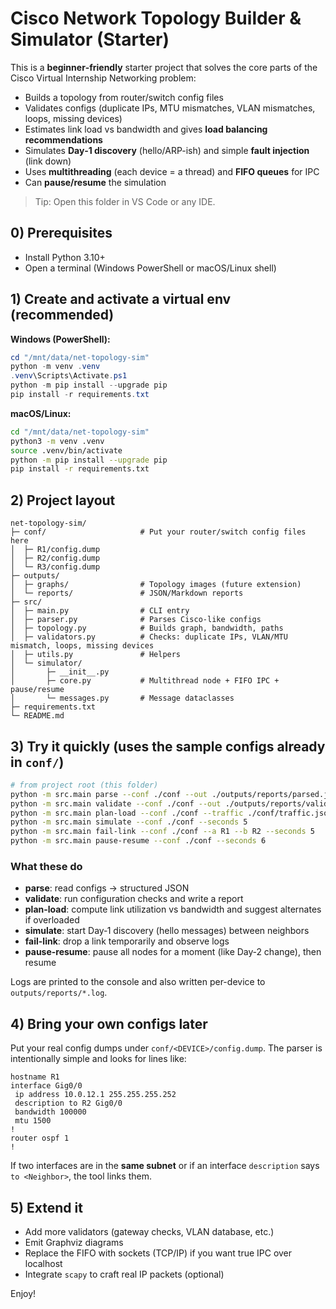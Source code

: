 # Cisco Network Topology Builder & Simulator (Starter)

This is a **beginner‑friendly** starter project that solves the core parts of the Cisco Virtual Internship Networking problem:
- Builds a topology from router/switch config files
- Validates configs (duplicate IPs, MTU mismatches, VLAN mismatches, loops, missing devices)
- Estimates link load vs bandwidth and gives **load balancing recommendations**
- Simulates **Day‑1 discovery** (hello/ARP-ish) and simple **fault injection** (link down)
- Uses **multithreading** (each device = a thread) and **FIFO queues** for IPC
- Can **pause/resume** the simulation

> Tip: Open this folder in VS Code or any IDE.

## 0) Prerequisites
- Install Python 3.10+
- Open a terminal (Windows PowerShell or macOS/Linux shell)

## 1) Create and activate a virtual env (recommended)

**Windows (PowerShell):**
```powershell
cd "/mnt/data/net-topology-sim"
python -m venv .venv
.venv\Scripts\Activate.ps1
python -m pip install --upgrade pip
pip install -r requirements.txt
```

**macOS/Linux:**
```bash
cd "/mnt/data/net-topology-sim"
python3 -m venv .venv
source .venv/bin/activate
python -m pip install --upgrade pip
pip install -r requirements.txt
```

## 2) Project layout
```
net-topology-sim/
├─ conf/                     # Put your router/switch config files here
│  ├─ R1/config.dump
│  ├─ R2/config.dump
│  └─ R3/config.dump
├─ outputs/
│  ├─ graphs/                # Topology images (future extension)
│  └─ reports/               # JSON/Markdown reports
├─ src/
│  ├─ main.py                # CLI entry
│  ├─ parser.py              # Parses Cisco-like configs
│  ├─ topology.py            # Builds graph, bandwidth, paths
│  ├─ validators.py          # Checks: duplicate IPs, VLAN/MTU mismatch, loops, missing devices
│  ├─ utils.py               # Helpers
│  └─ simulator/
│       ├─ __init__.py
│       ├─ core.py           # Multithread node + FIFO IPC + pause/resume
│       └─ messages.py       # Message dataclasses
├─ requirements.txt
└─ README.md
```

## 3) Try it quickly (uses the sample configs already in `conf/`)
```bash
# from project root (this folder)
python -m src.main parse --conf ./conf --out ./outputs/reports/parsed.json
python -m src.main validate --conf ./conf --out ./outputs/reports/validate.json
python -m src.main plan-load --conf ./conf --traffic ./conf/traffic.json --out ./outputs/reports/loadplan.json
python -m src.main simulate --conf ./conf --seconds 5
python -m src.main fail-link --conf ./conf --a R1 --b R2 --seconds 5
python -m src.main pause-resume --conf ./conf --seconds 6
```

### What these do
- **parse**: read configs → structured JSON
- **validate**: run configuration checks and write a report
- **plan-load**: compute link utilization vs bandwidth and suggest alternates if overloaded
- **simulate**: start Day‑1 discovery (hello messages) between neighbors
- **fail-link**: drop a link temporarily and observe logs
- **pause-resume**: pause all nodes for a moment (like Day‑2 change), then resume

Logs are printed to the console and also written per-device to `outputs/reports/*.log`.

## 4) Bring your own configs later
Put your real config dumps under `conf/<DEVICE>/config.dump`. The parser is intentionally simple and looks for lines like:
```
hostname R1
interface Gig0/0
 ip address 10.0.12.1 255.255.255.252
 description to R2 Gig0/0
 bandwidth 100000
 mtu 1500
!
router ospf 1
!
```
If two interfaces are in the **same subnet** or if an interface `description` says `to <Neighbor>`, the tool links them.

## 5) Extend it
- Add more validators (gateway checks, VLAN database, etc.)
- Emit Graphviz diagrams
- Replace the FIFO with sockets (TCP/IP) if you want true IPC over localhost
- Integrate `scapy` to craft real IP packets (optional)

Enjoy!
